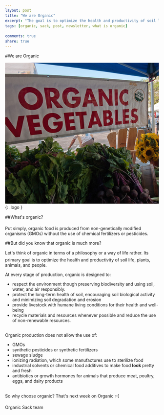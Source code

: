 ```yaml
---
layout: post
title: "We are Organic"
excerpt: "The goal is to optimize the health and productivity of soil life, plants, animals, and people."
tags: [organic, sack, post, newsletter, what is organic]

comments: true
share: true
---
```


#We are Organic

![OrganicSack logo](/img/we-are-organic.jpg){: .logo }

##What's organic?

Put simply, organic food is produced from non-genetically modified organisms (GMOs) without the use of chemical fertilizers or pesticides.

##But did you know that organic is much more?

Let's think of organic in terms of a philosophy or a way of life rather.  Its primary goal is to optimize the health and productivity of soil life, plants, animals, and people.

At every stage of production, organic is designed to:

- respect the environment though preserving biodiversity and using soil, water, and air responsibly.
- protect the long-term health of soil, encouraging soil biological activity and minimizing soil degradation and erosion
- provide livestock with humane living conditions for their health and well-being
- recycle materials and resources whenever possible and reduce the use of non-renewable resources.


<br />
Organic production does not allow the use of:

- GMOs
- synthetic pesticides or synthetic fertilizers
- sewage sludge
- ionizing radiation, which some manufactures use to sterilize food
- industrial solvents or chemical food additives to make food **look** pretty and fresh
- antibiotics or growth hormones for animals that produce meat, poultry, eggs, and dairy products

<br />
So why choose organic?  That's next week on Organic :-)

Organic Sack team

